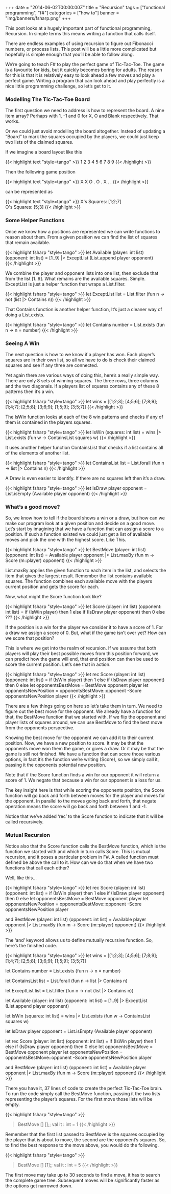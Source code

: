 +++
date = "2014-06-02T00:00:00Z"
title = "Recursion"
tags = ["functional programming", "f#"]
categories = ["how to"]
banner = "img/banners/fsharp.png"
+++

This post looks at a hugely important part of functional programming, Recursion. In simple terms this means writing a function that calls itself.

There are endless examples of using recursion to figure out Fibonacci numbers, or process lists. This post will be a little more complicated but hopefully is simple enough that you’ll be able to follow along.

We’re going to teach F# to play the perfect game of Tic-Tac-Toe. The game is a favourite for kids, but it quickly becomes boring for adults. The reason for this is that it is relatively easy to look ahead a few moves and play a perfect game. Writing a program that can look ahead and play perfectly is a nice little programming challenge, so let’s get to it.

### Modelling The Tic-Tac-Toe Board
The first question we need to address is how to represent the board. A nine item array? Perhaps with 1, -1 and 0 for X, O and Blank respectively. That works.

Or we could just avoid modelling the board altogether. Instead of updating a “Board” to mark the squares occupied by the players, we could just keep two lists of the claimed squares.

If we imagine a board layout like this

{{< highlight text "style=tango" >}}
1 2 3
4 5 6
7 8 9
{{< /highlight >}}

Then the following game position

{{< highlight text "style=tango" >}}
X X O
. O .
X . .
{{< /highlight >}}

can be represented as

{{< highlight text "style=tango" >}}
X's Squares: [1;2;7]  
O's Squares: [5;3]
{{< /highlight >}}

### Some Helper Functions

Once we know how a positions are represented we can write functions to reason about them. From a given position we can find the list of squares that remain available.

{{< highlight fsharp "style=tango" >}}
let Available (player: int list) (opponent: int list) =
    [1..9]
    |> ExceptList (List.append player opponent)  
{{< /highlight >}}

We combine the player and opponent lists into one list, then exclude that from the list [1..9]. What remains are the available squares. Simple. ExceptList is just a helper function that wraps a List.filter.

{{< highlight fsharp "style=tango" >}}
let ExceptList list = List.filter (fun n -> not (list |> Contains n))
{{< /highlight >}}

That Contains function is another helper function, It’s just a cleaner way of doing a List.exists.

{{< highlight fsharp "style=tango" >}}
let Contains number = List.exists (fun n -> n = number)
{{< /highlight >}}

### Seeing A Win
The next question is how to we know if a player has won. Each player’s squares are in their own list, so all we have to do is check their claimed squares and see if any three are connected.

Yet again there are various ways of doing this, here’s a really simple way. There are only 8 sets of winning squares. The three rows, three columns and the two diagonals. If a players list of squares contains any of these 8 patterns then it’s a win.

{{< highlight fsharp "style=tango" >}}
let wins = [[1;2;3];
            [4;5;6];
            [7;8;9];
            [1;4;7];
            [2;5;8];
            [3;6;9];
            [1;5;9];
            [3;5;7]]
{{< /highlight >}}

The IsWin function looks at each of the 8 win patterns and checks if any of them is contained in the players squares.

{{< highlight fsharp "style=tango" >}}
let IsWin (squares: int list) = 
    wins |> List.exists (fun w -> ContainsList squares w)
{{< /highlight >}}

It uses another helper function ContainsList that checks if a list contains all of the elements of another list.

{{< highlight fsharp "style=tango" >}}
let ContainsList list = List.forall (fun n -> list |> Contains n)
{{< /highlight >}}

A Draw is even easier to identify. If there are no squares left then it’s a draw.

{{< highlight fsharp "style=tango" >}}
let IsDraw player opponent = List.isEmpty (Available player opponent)
{{< /highlight >}}

### What’s a good move?
So, we know how to tell if the board shows a win or a draw, but how can we make our program look at a given position and decide on a good move. Let’s start by imagining that we have a function that can assign a score to a position. If such a function existed we could just get a list of available moves and pick the one with the highest score. Like This.

{{< highlight fsharp "style=tango" >}}
let BestMove (player: int list) (opponent: int list) =
    Available player opponent
    |> List.maxBy (fun m -> Score (m::player) opponent) 
{{< /highlight >}}

List.maxBy applies the given function to each item in the list, and selects the item that gives the largest result. Remember the list contains available squares. The function combines each available move with the players current position and gets the score for each.

Now, what might the Score function look like?

{{< highlight fsharp "style=tango" >}}
let Score (player: int list) (opponent: int list) =
    if (IsWin player) then 1
    else if (IsDraw player opponent) then 0
    else ???
{{< /highlight >}}

If the position is a win for the player we consider it to have a score of 1. For a draw we assign a score of 0. But, what if the game isn’t over yet? How can we score that position?

This is where we get into the realm of recursion. If we assume that both players will play their best possible moves from this position forward, we can predict how the game will end, that end position can then be used to score the current position. Let’s see that in action.

{{< highlight fsharp "style=tango" >}}
let rec Score (player: int list) (opponent: int list) =
    if (IsWin player) then 1
    else if (IsDraw player opponent) then 0
    else
        let opponentsBestMove = BestMove opponent player
        let opponentsNewPosition = opponentsBestMove::opponent
        -Score opponentsNewPosition player
{{< /highlight >}}

There are a few things going on here so let’s take them in turn. We need to figure out the best move for the opponent. We already have a function for that, the BestMove function that we started with. If we flip the opponent and player lists of squares around, we can use BestMove to find the best move from the opponents perspective.

Knowing the best move for the opponent we can add it to their current position. Now, we have a new position to score. It may be that the opponents move won them the game, or gives a draw. Or it may be that the game is still not finished. We have a function that can score those various options, in fact it’s the function we’re writing (Score), so we simply call it, passing it the opponents potential new position.

Note that if the Score function finds a win for our opponent it will return a score of 1. We negate that because a win for our opponent is a loss for us.

The key insight here is that while scoring the opponents position, the Score function will go back and forth between moves for the player and moves for the opponent. In parallel to the moves going back and forth, that negate operation means the score will go back and forth between 1 and -1.

Notice that we’ve added ‘rec’ to the Score function to indicate that it will be called recursively.

### Mutual Recursion
Notice also that the Score function calls the BestMove function, which is the function we started with and which in turn calls Score. This is mutual recursion, and it poses a particular problem in F#. A called function must defined be above the call to it. How can we do that when we have two functions that call each other?

Well, like this…

{{< highlight fsharp "style=tango" >}}
let rec Score (player: int list) (opponent: int list) =
    if (IsWin player) then 1
    else if (IsDraw player opponent) then 0
    else
        let opponentsBestMove = BestMove opponent player
        let opponentsNewPosition = opponentsBestMove::opponent
        -Score opponentsNewPosition player

and BestMove (player: int list) (opponent: int list) =
    Available player opponent
    |> List.maxBy (fun m -> Score (m::player) opponent) 
{{< /highlight >}}

The ‘and’ keyword allows us to define mutually recursive function. So, here’s the finished code.

{{< highlight fsharp "style=tango" >}}
let wins = [[1;2;3];
            [4;5;6];
            [7;8;9];
            [1;4;7];
            [2;5;8];
            [3;6;9];
            [1;5;9];
            [3;5;7]]

let Contains number = List.exists (fun n -> n = number)

let ContainsList list = List.forall (fun n -> list |> Contains n)

let ExceptList list = List.filter (fun n -> not (list |> Contains n))

let Available (player: int list) (opponent: int list) =
    [1..9]
    |> ExceptList (List.append player opponent)  

let IsWin (squares: int list) = 
    wins |> List.exists (fun w -> ContainsList squares w)
 
let IsDraw player opponent =
    List.isEmpty (Available player opponent)

let rec Score (player: int list) (opponent: int list) =
    if (IsWin player) then 1
    else if (IsDraw player opponent) then 0
    else
        let opponentsBestMove = BestMove opponent player
        let opponentsNewPosition = opponentsBestMove::opponent
        -Score opponentsNewPosition player

and BestMove (player: int list) (opponent: int list) =
    Available player opponent
    |> List.maxBy (fun m -> Score (m::player) opponent) 
{{< /highlight >}}

There you have it, 37 lines of code to create the perfect Tic-Tac-Toe brain. To run the code simply call the BestMove function, passing it the two lists representing the player’s squares. For the first move those lists will be empty.

{{< highlight fsharp "style=tango" >}}
> BestMove [] [];;
val it : int = 1
{{< /highlight >}}

Remember that the first list passed to BestMove is the squares occupied by the player that is about to move, the second are the opponent’s squares. So, to find the best response to the move above, you would do the following.

{{< highlight fsharp "style=tango" >}}
> BestMove [] [1];;
val it : int = 5
{{< /highlight >}}

The first move may take up to 30 seconds to find a move, it has to search the complete game tree. Subsequent moves will be significantly faster as the options get narrowed down.
